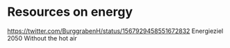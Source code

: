 Resources on energy
==================
https://twitter.com/BurggrabenH/status/1567929458551672832
Energieziel 2050
Without the hot air
